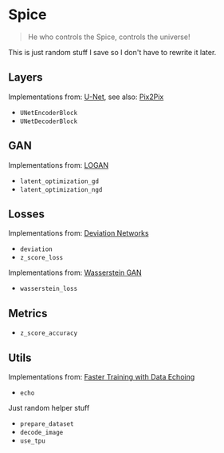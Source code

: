 # Spice

> He who controls the Spice, controls the universe!

This is just random stuff I save so I don't have to rewrite it later.

## Layers

Implementations from: [U-Net](https://arxiv.org/pdf/1505.04597.pdf), see also: [Pix2Pix](https://www.tensorflow.org/tutorials/generative/pix2pix)

* `UNetEncoderBlock`
* `UNetDecoderBlock`

## GAN

Implementations from: [LOGAN](https://arxiv.org/abs/1912.00953)

* `latent_optimization_gd`
* `latent_optimization_ngd`

## Losses

Implementations from: [Deviation Networks](https://arxiv.org/abs/1911.08623)

* `deviation`
* `z_score_loss`

Implementations from: [Wasserstein GAN](https://arxiv.org/abs/1701.07875)

* `wasserstein_loss`

## Metrics

* `z_score_accuracy`

## Utils

Implementations from: [Faster Training with Data Echoing](https://arxiv.org/pdf/1907.05550.pdf)

* `echo`

Just random helper stuff

* `prepare_dataset`
* `decode_image`
* `use_tpu`
